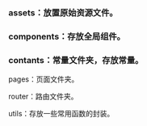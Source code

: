 ### assets：放置原始资源文件。

### components：存放全局组件。

### contants：常量文件夹，存放常量。

pages：页面文件夹。

router：路由文件夹。

utils：存放一些常用函数的封装。